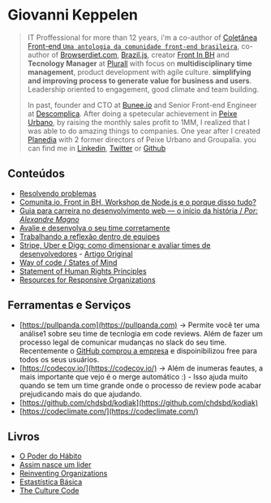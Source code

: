 # Giovanni Keppelen

> IT Proffessional for more than 12 years, i'm a co-author of [Coletânea Front-end `Uma antologia da comunidade front-end brasileira`](https://www.casadocodigo.com.br/products/livro-coletanea-front-end/?utm_source=refersion&utm_medium=affiliate-655a), co-author of [Browserdiet.com](https://browserdiet.com), [Brazil.js](https://braziljs.org), creator [Front In BH](http://twitter.com/frontinbh) and **Tecnology Manager** at [Plurall](https://plurall.net) with focus on **multidisciplinary time management**, product development with agile culture. **simplifying and improving process to generate value for business and users**. Leadership oriented to engagement, good climate and team building.
>
> In past, founder and CTO at [Bunee.io](https://www.projetodraft.com/a-bunee-io-conecta-programadores-com-empresas-de-tecnologia/) and Senior Front-end Engineer at [Descomplica](https://descomplica.com.br). After doing a spetecular achievement in [Peixe Urbano](https://www.google.com/search?client=safari&rls=en&q=peixe+urbano&ie=UTF-8&oe=UTF-8), by raising the monthly sales profit to 1MM, I realized that I was able to do amazing things to companies. One year after I created [Planedia](https://www.youtube.com/watch?v=8mRFCx-qYgI) with 2 former directors of Peixe Urbano and Groupalia.
> you can find me in [Linkedin](http://linkedin.com/in/keppelen/), [Twitter](https://twitter.com/keppelen) or [Github](http://github.com/keppelen)

## Conteúdos

- [Resolvendo problemas](./content/resolvendo-problemas)
- [Comunita.io, Front in BH, Workshop de Node.js e o porque disso tudo?](./content/front-in-bh-comunita-workshop-node-js-presencial-bh)
- [Guia para carreira no desenvolvimento web — o início da história / _Por: Alexandre Magno_](https://link.medium.com/1P2uVl1rR0)
- [Avalie e desenvolva o seu time corretamente](https://link.medium.com/wtyDLkssR0)
- [Trabalhando a reflexão dentro de equipes](https://link.medium.com/4sYPiNCsR0)
- [Stripe, Uber e Digg: como dimensionar e avaliar times de desenvolvedores](https://link.medium.com/8wdJcAGsR0) - [Artigo Original](https://firstround.com/review/how-to-size-and-assess-teams-from-an-eng-lead-at-stripe-uber-and-digg/)
- [Way of code / States of Mind](https://github.com/mikeal/way-of-code)
- [Statement of Human Rights Principles](https://www.csus.edu/indiv/m/merlinos/enron.html)
- [Resources for Responsive Organizations](https://medium.com/holorgs/resources-responsive-organizations-ac4176547a2d)

## Ferramentas e Serviços

- [https://pullpanda.com](https://pullpanda.com) -> Permite você ter uma análise1 sobre seu time de tecnlogia em code reviews. Além de fazer um processo legal de comunicar mudanças no slack do seu time. Recentemente o [GitHub comprou a empresa](https://pullpanda.com/github) e dispoinibilizou free para todos os seus usuários.
- [https://codecov.io/](https://codecov.io/) -> Além de inumeras feautes, a mais importante que vejo é o merge automático :) - Isso ajuda muito quando se tem um time grande onde o processo de review pode acabar prejudicando mais do que ajudando.
- [https://github.com/chdsbd/kodiak](https://github.com/chdsbd/kodiak)
- [https://codeclimate.com/](https://codeclimate.com/)

## Livros

- [O Poder do Hábito](https://www.amazon.com.br/poder-hábito-fazemos-vida-negócios-ebook/dp/B00A3D10JE/ref=sr_1_1?__mk_pt_BR=ÅMÅŽÕÑ&crid=2EMD1H3ZBPB5S&keywords=o+poder+do+habito&qid=1569261849&s=digital-text&sprefix=o+poder+do+%2Cdigital-text%2C246&sr=1-1)
- [Assim nasce um lider](https://www.amazon.com.br/Assim-nasce-l%C3%ADder-realmente-influentes/dp/8581862322?tag=lomadee0850009731-20&ascsubtag=226536112767z176z1588117105758&lmdsid=057536112767-176-1588117105758)
- [Reinventing Organizations](https://www.reinventingorganizations.com/pay-what-feels-right.html)
- [Estastística Básica](https://www.amazon.com.br/Estat%C3%ADstica-Básica-Luciano-Silva-ebook/dp/B00DAOT2M0/ref=sr_1_2?__mk_pt_BR=ÅMÅŽÕÑ&keywords=Estat%C3%ADstica+básica&qid=1549052333&s=Loja+Kindle&sr=1-2)
- [The Culture Code](https://www.amazon.com/Culture-Code-Secrets-Highly-Successful-ebook/dp/B01MSY1Y6Z)
